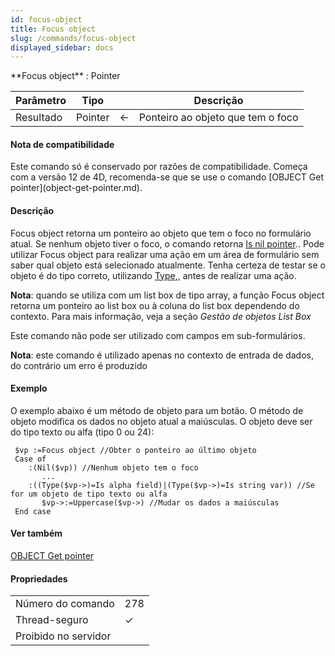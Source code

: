 ```yaml
---
id: focus-object
title: Focus object
slug: /commands/focus-object
displayed_sidebar: docs
---
```


<!--REF #_command_.Focus object.Syntax-->**Focus object**  : Pointer<!-- END REF-->
<!--REF #_command_.Focus object.Params-->
| Parâmetro | Tipo |  | Descrição |
| --- | --- | --- | --- |
| Resultado | Pointer | &#8592; | Ponteiro ao objeto que tem o foco |

<!-- END REF-->

#### Nota de compatibilidade 

<!--REF #_command_.Focus object.Summary-->Este comando só é conservado por razões de compatibilidade.<!-- END REF--> Começa com a versão 12 de 4D, recomenda-se que se use o comando [OBJECT Get pointer](object-get-pointer.md).

#### Descrição 

Focus object retorna um ponteiro ao objeto que tem o foco no formulário atual. Se nenhum objeto tiver o foco, o comando retorna [Is nil pointer](is-nil-pointer.md).. Pode utilizar Focus object para realizar uma ação em um área de formulário sem saber qual objeto está selecionado atualmente. Tenha certeza de testar se o objeto é do tipo correto, utilizando [Type](type.md),, antes de realizar uma ação.  

**Nota**: quando se utiliza com um list box de tipo array, a função Focus object retorna um ponteiro ao list box ou à coluna do list box dependendo do contexto. Para mais informação, veja a seção *Gestão de objetos List Box*  
  
Este comando não pode ser utilizado com campos em sub-formulários.  
  
**Nota**: este comando é utilizado apenas no contexto de entrada de dados, do contrário um erro é produzido

#### Exemplo 

O exemplo abaixo é um método de objeto para um botão. O método de objeto modifica os dados no objeto atual a maiúsculas. O objeto deve ser do tipo texto ou alfa (tipo 0 ou 24): 

  
```4d
 $vp :=Focus object //Obter o ponteiro ao último objeto
 Case of
    :(Nil($vp)) //Nenhum objeto tem o foco
       ...
    :((Type($vp->)=Is alpha field)|(Type($vp->)=Is string var)) //Se for um objeto de tipo texto ou alfa
       $vp->:=Uppercase($vp->) //Mudar os dados a maiúsculas
 End case
```

#### Ver também 

[OBJECT Get pointer](object-get-pointer.md)  

#### Propriedades
|  |  |
| --- | --- |
| Número do comando | 278 |
| Thread-seguro | &check; |
| Proibido no servidor ||


